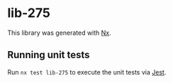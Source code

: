 # lib-275

This library was generated with [Nx](https://nx.dev).

## Running unit tests

Run `nx test lib-275` to execute the unit tests via [Jest](https://jestjs.io).
